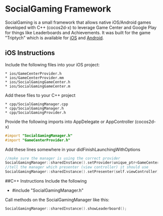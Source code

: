 # SocialGaming Framework

SocialGaming is a small framework that allows native iOS/Android games developed with C++ (cocos2d-x) to leverage Game Center and Google Play for things like Leaderboards and Achievements. It was built for the game "Triptych" which is available for [iOS](https://itunes.apple.com/us/app/triptych/id919010963?ls=1&mt=8) and [Android](https://play.google.com/store/apps/details?id=com.ensoft.games.triptych).

## iOS Instructions

Include the following files into your iOS project:

 	* ios/GameCenterProvider.h
 	* ios/GameCenterProvider.mm
 	* ios/SocialGamingGameCenter.h
 	* ios/SocialGamingGameCenter.m

Add these files to your C++ project

 	* cpp/SocialGamingManager.cpp
 	* cpp/SocialGamingManager.h
 	* cpp/SocialGamingProvider.h

Provide the following imports into AppDelegate or AppController (cocos2d-x)

```objective-c
#import "SocialGamingManager.h"
#import "GameCenterProvider.h"
```

Add these lines somewhere in your didFinishLaunchingWithOptions
```cpp
//make sure the manager is using the correct provider
SocialGamingManager::sharedInstance().setProvider(unique_ptr<GameCenterProvide>(new GameCenterProvider));
//tell the manager which presenter (view controller) it should use
SocialGamingManager::sharedInstance().setPresenter(self.viewController);
```

##C++ Instructions
Include the following

 * #include "SocialGamingManager.h"

Call methods on the SocialGamingManager like this:
```cpp
SocialGamingManager::sharedInstance().showLeaderboard();
```